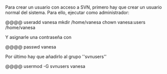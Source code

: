 Para crear un usuario con acceso a SVN, primero hay que crear un usuario normal del sistema. Para ello, ejecutar como administrador:

@@@@
useradd vanesa
mkdir /home/vanesa
chown vanesa:users /home/vanesa


Y asignarle una contraseña con

@@@@
passwd vanesa


Por último hay que añadirlo al grupo ''svnusers''

@@@@
usermod -G svnusers vanesa